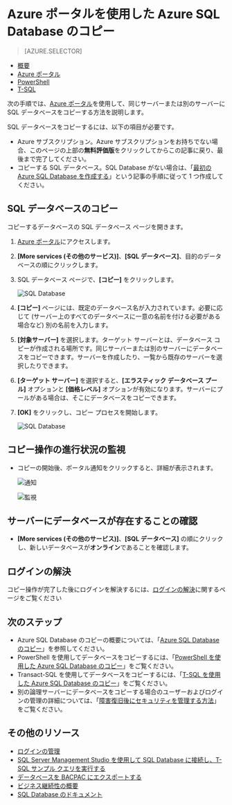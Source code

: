 <properties
	pageTitle="Azure ポータルを使用した Azure SQL Database のコピー | Microsoft Azure"
	description="Azure SQL Database のコピーの作成"
	services="sql-database"
	documentationCenter=""
	authors="stevestein"
	manager="jhubbard"
	editor=""/>

<tags
	ms.service="sql-database"
	ms.devlang="NA"
	ms.date="09/19/2016"
	ms.author="sstein"
	ms.workload="data-management"
	ms.topic="article"
	ms.tgt_pltfrm="NA"/>



# Azure ポータルを使用した Azure SQL Database のコピー

> [AZURE.SELECTOR]
- [概要](sql-database-copy.md)
- [Azure ポータル](sql-database-copy-portal.md)
- [PowerShell](sql-database-copy-powershell.md)
- [T-SQL](sql-database-copy-transact-sql.md)

次の手順では、[Azure ポータル](https://portal.azure.com)を使用して、同じサーバーまたは別のサーバーに SQL データベースをコピーする方法を説明します。

SQL データベースをコピーするには、以下の項目が必要です。

- Azure サブスクリプション。Azure サブスクリプションをお持ちでない場合、このページの上部の**無料評価版**をクリックしてからこの記事に戻り、最後まで完了してください。
- コピーする SQL データベース。SQL Database がない場合は、「[最初の Azure SQL Database を作成する](sql-database-get-started.md)」という記事の手順に従って 1 つ作成してください。


## SQL データベースのコピー

コピーするデータベースの SQL データベース ページを開きます。

1.	[Azure ポータル](https://portal.azure.com)にアクセスします。
2.	**[More services (その他のサービス)]**、**[SQL データベース]**、目的のデータベースの順にクリックします。
3.	SQL データベース ページで、**[コピー]** をクリックします。

    ![SQL Database](./media/sql-database-copy-portal/sql-database-copy.png)

1.  **[コピー]** ページには、既定のデータベース名が入力されています。必要に応じて (サーバー上のすべてのデータベースに一意の名前を付ける必要がある場合など) 別の名前を入力します。
2.  **[対象サーバー]** を選択します。ターゲット サーバーとは、データベース コピーが作成される場所です。同じサーバーまたは別のサーバーにデータベースをコピーできます。サーバーを作成したり、一覧から既存のサーバーを選択したりできます。
3.  **[ターゲット サーバー]** を選択すると、**[エラスティック データベース プール]** オプションと **[価格レベル]** オプションが有効になります。サーバーにプールがある場合は、そこにデータベースをコピーできます。
3.  **[OK]** をクリックし、コピー プロセスを開始します。

    ![SQL Database](./media/sql-database-copy-portal/copy-page.png)


## コピー操作の進行状況の監視

- コピーの開始後、ポータル通知をクリックすると、詳細が表示されます。

    ![通知][3]
 
    ![監視][4]


## サーバーにデータベースが存在することの確認

- **[More services (その他のサービス)]**、**[SQL データベース]** の順にクリックし、新しいデータベースが**オンライン**であることを確認します。


## ログインの解決

コピー操作が完了した後にログインを解決するには、[ログインの解決](sql-database-copy-transact-sql.md#resolve-logins-after-the-copy-operation-completes)に関するページをご覧ください


## 次のステップ

- Azure SQL Database のコピーの概要については、「[Azure SQL Database のコピー](sql-database-copy.md)」を参照してください。
- PowerShell を使用してデータベースをコピーするには、「[PowerShell を使用した Azure SQL Database のコピー](sql-database-copy-powershell.md)」をご覧ください。
- Transact-SQL を使用してデータベースをコピーするには、「[T-SQL を使用した Azure SQL Database のコピー](sql-database-copy-transact-sql.md)」をご覧ください。
- 別の論理サーバーにデータベースをコピーする場合のユーザーおよびログインの管理の詳細については、「[障害復旧後にセキュリティを管理する方法](sql-database-geo-replication-security-config.md)」をご覧ください。



## その他のリソース

- [ログインの管理](sql-database-manage-logins.md)
- [SQL Server Management Studio を使用して SQL Database に接続し、T-SQL サンプル クエリを実行する](sql-database-connect-query-ssms.md)
- [データベースを BACPAC にエクスポートする](sql-database-export.md)
- [ビジネス継続性の概要](sql-database-business-continuity.md)
- [SQL Database のドキュメント](https://azure.microsoft.com/documentation/services/sql-database/)




<!--Image references-->
[1]: ./media/sql-database-copy-portal/copy.png
[2]: ./media/sql-database-copy-portal/copy-ok.png
[3]: ./media/sql-database-copy-portal/copy-notification.png
[4]: ./media/sql-database-copy-portal/monitor-copy.png

<!---HONumber=AcomDC_0921_2016-->
